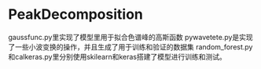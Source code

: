 # PeakDecomposition
gaussfunc.py里实现了模型里用于拟合色谱峰的高斯函数
pywavetete.py是实现了一些小波变换的操作，并且生成了用于训练和验证的数据集
random_forest.py和calkeras.py里分别使用skilearn和keras搭建了模型进行训练和测试。
